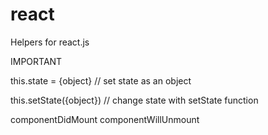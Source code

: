 # react
Helpers for react.js

IMPORTANT

this.state = {object} // set state as an object

this.setState({object}) // change state with setState function

componentDidMount
componentWillUnmount
